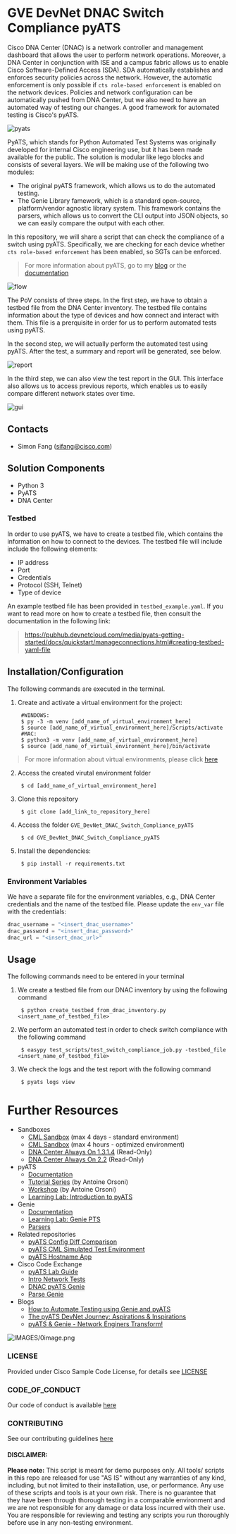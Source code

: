 # GVE DevNet DNAC Switch Compliance pyATS

Cisco DNA Center (DNAC) is a network controller and management dashboard that allows the user to perform network operations. Moreover, a DNA Center in conjunction with ISE and a campus fabric allows us to enable Cisco Software-Defined Access (SDA). SDA automatically establishes and enforces security policies across the network. However, the automatic enforcement is only possible if `cts role-based enforcement` is enabled on the network devices. Policies and network configuration can be automatically pushed from DNA Center, but we also need to have an automated way of testing our changes. A good framework for automated testing is Cisco's pyATS. 

![pyats](IMAGES/pyats.png)

PyATS, which stands for Python Automated Test Systems was originally developed for internal Cisco engineering use, but it has been made available for the public. The solution is modular like lego blocks and consists of several layers. We will be making use of the following two modules:

* The original pyATS framework, which allows us to do the automated testing.
* The Genie Library famework, which is a standard open-source, platform/vendor agnostic library system. This framework contains the parsers, which allows us to convert the CLI output into JSON objects, so we can easily compare the output with each other.  

In this repository, we will share a script that can check the compliance of a switch using pyATS. Specifically, we are checking for each device whether `cts role-based enforcement` has been enabled, so SGTs can be enforced. 

> For more information about pyATS, go to my [blog](https://blogs.cisco.com/developer/automatetestingpyats01) or the [documentation](https://developer.cisco.com/docs/pyats/api/)

![flow](IMAGES/3_flow.png)

The PoV consists of three steps. In the first step, we have to obtain a testbed file from the DNA Center inventory. The testbed file contains information about the type of devices and how connect and interact with them. This file is a prerquisite in order for us to perform automated tests using pyATS. 

In the second step, we will actually perform the automated test using pyATS. After the test, a summary and report will be generated, see below. 

![report](IMAGES/1_easypy_summary.png)

In the third step, we can also view the test report in the GUI. This interface also allows us to access previous reports, which enables us to easily compare different network states over time. 

![gui](IMAGES/2_gui.png)


## Contacts
* Simon Fang (sifang@cisco.com)

## Solution Components
* Python 3
* PyATS
* DNA Center

### Testbed
In order to use pyATS, we have to create a testbed file, which contains the information on how to connect to the devices. The testbed file will include include the following elements:

* IP address
* Port
* Credentials
* Protocol (SSH, Telnet)
* Type of device

An example testbed file has been provided in ```testbed_example.yaml```. If you want to read more on how to create a testbed file, then consult the documentation in the following link: 

> https://pubhub.devnetcloud.com/media/pyats-getting-started/docs/quickstart/manageconnections.html#creating-testbed-yaml-file


## Installation/Configuration
The following commands are executed in the terminal.

1. Create and activate a virtual environment for the project:
   
        #WINDOWS:
        $ py -3 -m venv [add_name_of_virtual_environment_here] 
        $ source [add_name_of_virtual_environment_here]/Scripts/activate
        #MAC:
        $ python3 -m venv [add_name_of_virtual_environment_here] 
        $ source [add_name_of_virtual_environment_here]/bin/activate
        

> For more information about virtual environments, please click [here](https://docs.python.org/3/tutorial/venv.html)

2. Access the created virutal environment folder

        $ cd [add_name_of_virtual_environment_here]

3. Clone this repository

        $ git clone [add_link_to_repository_here]

4. Access the folder `GVE_DevNet_DNAC_Switch_Compliance_pyATS`

        $ cd GVE_DevNet_DNAC_Switch_Compliance_pyATS

5. Install the dependencies:

        $ pip install -r requirements.txt


### Environment Variables
We have a separate file for the environment variables, e.g., DNA Center credentials and the name of the testbed file. Please update the `env_var` file with the credentials:

```python
dnac_username = "<insert_dnac_username>"
dnac_password = "<insert_dnac_password>"
dnac_url = "<insert_dnac_url>"
```

## Usage

The following commands need to be entered in your terminal

1. We create a testbed file from our DNAC inventory by using the following command

        $ python create_testbed_from_dnac_inventory.py <insert_name_of_testbed_file>


2. We perform an automated test in order to check switch compliance with the following command

        $ easypy test_scripts/test_switch_compliance_job.py -testbed_file <insert_name_of_testbed_file>

3. We check the logs and the test report with the following command

        $ pyats logs view

# Further Resources

- Sandboxes
  - [CML Sandbox](https://devnetsandbox.cisco.com/RM/Diagram/Index/45100600-b413-4471-b28e-b014eb824555?diagramType=Topology) (max 4 days - standard environment)
  - [CML Sandbox](https://devnetsandbox.cisco.com/RM/Diagram/Index/685f774a-a5d6-4df5-a324-3774217d0e6b?diagramType=Topology) (max 4 hours - optimized environment)
  - [DNA Center Always On 1.3.1.4](https://devnetsandbox.cisco.com/RM/Diagram/Index/471eb739-323e-4805-b2a6-d0ec813dc8fc?diagramType=Topology) (Read-Only)
  - [DNA Center Always On 2.2](https://devnetsandbox.cisco.com/RM/Diagram/Index/c3c949dc-30af-498b-9d77-4f1c07d835f9?diagramType=Topology) (Read-Only)
- pyATS
  - [Documentation](https://devnetsandbox.cisco.com/RM/Topology)
  - [Tutorial Series](https://xrdocs.io/programmability/tutorials/pyats-series-install-and-use-pyats/) (by Antoine Orsoni)
  - [Workshop](https://github.com/AntoineOrsoni/pyats-devnet-se-hour) (by Antoine Orsoni)
  - [Learning Lab: Introduction to pyATS](https://developer.cisco.com/learning/lab/intro-to-pyats/step/1)
- Genie
  - [Documentation](https://developer.cisco.com/docs/genie-docs/)
  - [Learning Lab: Genie PTS](https://developer.cisco.com/learning/lab/pts-with-genie/step/1)
  - [Parsers](https://pubhub.devnetcloud.com/media/genie-feature-browser/docs/#/parsers)
- Related repositories
  - [pyATS Config Diff Comparison](https://github.com/gve-sw/gve_devnet_pyats_config_diff_comparison)
  - [pyATS CML Simulated Test Environment](https://github.com/gve-sw/gve_devnet_pyats_cml_simulatedtestenvironment)
  - [pyATS Hostname App](https://github.com/gve-sw/gve_devnet_pyats_hostname_app)
- Cisco Code Exchange
  - [pyATS Lab Guide](https://developer.cisco.com/codeexchange/github/repo/sttrayno/pyATS-Lab-Guide)
  - [Intro Network Tests](https://developer.cisco.com/codeexchange/github/repo/hpreston/intro-network-tests)
  - [DNAC pyATS Genie](https://developer.cisco.com/codeexchange/github/repo/CiscoTestAutomation/DNAC-pyATS-Genie)
  - [Parse Genie](https://developer.cisco.com/codeexchange/github/repo/clay584/parse_genie)
- Blogs
  - [How to Automate Testing using Genie and pyATS](https://blogs.cisco.com/developer/automatetestingpyats01)
  - [The pyATS DevNet Journey: Aspirations & Inspirations](https://blogs.cisco.com/developer/363-pyatsjourney-01)
  - [pyATS & Genie - Network Enginers Transform!](https://blogs.cisco.com/developer/pyats-genie-transform)







![IMAGES/0image.png](IMAGES/0image.png)

### LICENSE

Provided under Cisco Sample Code License, for details see [LICENSE](LICENSE.md)

### CODE_OF_CONDUCT

Our code of conduct is available [here](CODE_OF_CONDUCT.md)

### CONTRIBUTING

See our contributing guidelines [here](CONTRIBUTING.md)

#### DISCLAIMER:
<b>Please note:</b> This script is meant for demo purposes only. All tools/ scripts in this repo are released for use "AS IS" without any warranties of any kind, including, but not limited to their installation, use, or performance. Any use of these scripts and tools is at your own risk. There is no guarantee that they have been through thorough testing in a comparable environment and we are not responsible for any damage or data loss incurred with their use.
You are responsible for reviewing and testing any scripts you run thoroughly before use in any non-testing environment.